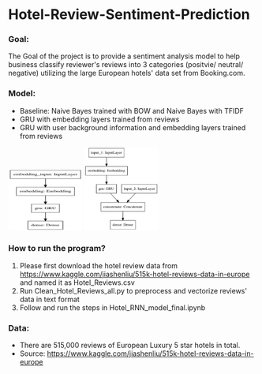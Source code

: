 # Hotel-Review-Sentiment-Prediction

### Goal: 
The Goal of the project is to provide a sentiment analysis model to help business classify reviewer's reviews into 3 categories (positvie/ neutral/ negative) utilizing the large European hotels' data set from Booking.com. 

### Model: 
- Baseline: Naive Bayes trained with BOW and Naive Bayes with TFIDF 
- GRU with embedding layers trained from reviews 
- GRU with user background information and embedding layers trained from reviews 

<img src="https://github.com/chenyuko/Hotel-Review-Sentiment-Anlaysis/blob/main/model/GRU.png" alt="drawing" width="150"/> <img src="https://github.com/chenyuko/Hotel-Review-Sentiment-Anlaysis/blob/main/model/GRU_combine.png" alt="drawing" width="150"/>

### How to run the program? 
 1. Please first download the hotel review data from https://www.kaggle.com/jiashenliu/515k-hotel-reviews-data-in-europe and named it as Hotel_Reviews.csv
 2. Run Clean_Hotel_Reviews_all.py to preprocess and vectorize reviews' data in text format  
 3. Follow and run the steps in Hotel_RNN_model_final.ipynb


### Data: 
- There are 515,000 reviews of European Luxury 5 star hotels in total.
- Source:  https://www.kaggle.com/jiashenliu/515k-hotel-reviews-data-in-europe


